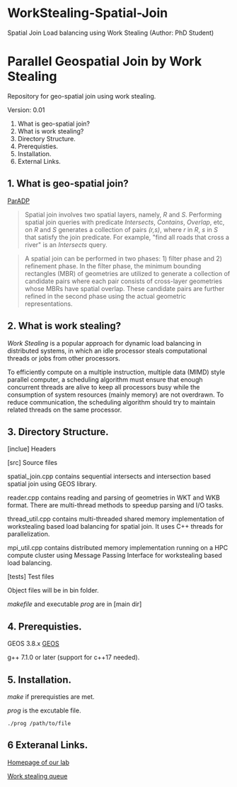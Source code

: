 # WorkStealing-Spatial-Join
Spatial Join Load balancing using Work Stealing (Author: PhD Student)
# Parallel Geospatial Join by Work Stealing

Repository for geo-spatial join using work stealing.

Version: 0.01

 1. What is geo-spatial join?
 2. What is work stealing?
 3. Directory Structure.
 4. Prerequisties.
 5. Installation.
 6. External Links.

## 1. What is geo-spatial join? ##

[ParADP](https://www.cs.mu.edu/~satish/ParADP_for_loadbalancing_in_spatial_join.pdf)

>Spatial join involves two spatial layers, namely, _R_ and _S_. Performing spatial join queries with predicate _Intersects_, _Contains_, _Overlap_, etc, on _R_ and _S_ generates a collection of pairs _(r,s)_, where _r_ in _R_, _s_ in _S_ that satisfy the join predicate. For example, "find all roads that cross a river" is an _Intersects_ query. 

>A spatial join can be performed in two phases: 1) filter phase and 2) refinement phase. In the filter phase, the minimum bounding rectangles (MBR) of geometries are utilized to generate a collection of candidate pairs where each pair consists of cross-layer geometries whose MBRs have spatial overlap. These candidate pairs are further refined in the second phase using the actual geometric representations. 

## 2. What is work stealing? ##

_Work Stealing_ is a popular approach for dynamic load balancing in distributed systems, in which an idle processor steals computational threads or jobs from other processors.

To efficiently compute on a multiple instruction, multiple data (MIMD) style parallel computer, a scheduling algorithm must ensure that enough concurrent threads are alive to keep all processors busy while the consumption of system resources (mainly memory) are not overdrawn. To reduce communication, the scheduling algorithm should try to maintain related threads on the same processor. 

## 3. Directory Structure. ##

[inclue]
Headers

[src]
Source files

spatial_join.cpp contains sequential intersects and intersection based spatial join using GEOS library.

reader.cpp contains reading and parsing of geometries in WKT and WKB format. There are multi-thread methods to speedup parsing and I/O tasks.

thread_util.cpp  contains multi-threaded shared memory implementation of workstealing based load balancing for spatial join. It uses C++ threads for parallelization.

mpi_util.cpp contains distributed memory implementation running on a HPC compute cluster  using Message Passing Interface for workstealing based load balancing.

[tests]
Test files

Object files will be in bin folder. 

_makefile_ and executable _prog_ are in 
[main dir]

## 4. Prerequisties. ##

GEOS 3.8.x 
[GEOS](https://github.com/libgeos/geos/tree/3.8)

g++ 7.1.0 or later (support for c++17 needed).

## 5. Installation. ##

_make_ if prerequisties are met. 

_prog_ is the excutable file.

```
./prog /path/to/file
```

## 6 Exteranal Links. ##

[Homepage of our lab](https://www.cs.mu.edu/~satish/)

[Work stealing queue](https://github.com/taskflow/work-stealing-queue)
